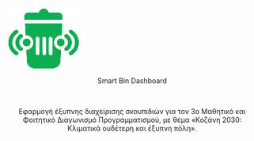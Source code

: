 <img src="Smart_Bin_Dashboard_Logo.png" align="center"/>
<p align="center">Smart Bin Dashboard</p>
<br>
<p align="center">Εφαρμογή έξυπνης διαχείρισης σκουπιδιών για τον 3ο Μαθητικό και Φοιτητικό Διαγωνισμό Προγραμματισμού, με θέμα «Κοζάνη 2030: Κλιματικά ουδέτερη και έξυπνη πόλη».</p>



